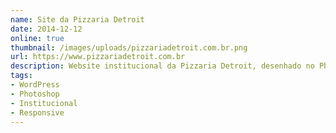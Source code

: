 ```yaml
---
name: Site da Pizzaria Detroit
date: 2014-12-12
online: true
thumbnail: /images/uploads/pizzariadetroit.com.br.png
url: https://www.pizzariadetroit.com.br
description: Website institucional da Pizzaria Detroit, desenhado no Photoshop e desenvolvido com o CMS WordPress.
tags:
- WordPress
- Photoshop
- Institucional
- Responsive
---
```

